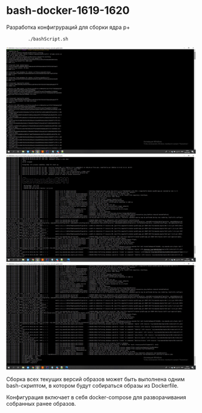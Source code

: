 # bash-docker-1619-1620

Разработка конфигрураций для сборки ядра  p+

			./bashScript.sh


<img src="./images/img0.jpg" alt="docker" title="Headers">

<img src="./images/img1.jpg" alt="docker" title="Headers">

<img src="./images/img2.jpg" alt="docker" title="Headers">

Сборка всех текущих версий образов может быть выполнена одним bash-скриптом, в котором будут собираться образы из Dockerfile.

Конфигурация включает в себя docker-compose для разворачивания собранных ранее образов. 